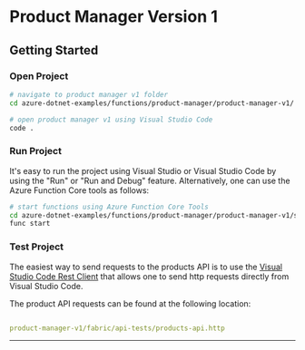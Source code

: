 # Product Manager Version 1

## Getting Started

### Open Project

```bash
# navigate to product manager v1 folder
cd azure-dotnet-examples/functions/product-manager/product-manager-v1/

# open product manager v1 using Visual Studio Code
code .
```

### Run Project

It's easy to run the project using Visual Studio or Visual Studio Code by using the "Run" or "Run and Debug" feature. Alternatively, one can use the Azure Function Core tools as follows:

```bash
# start functions using Azure Function Core Tools
cd azure-dotnet-examples/functions/product-manager/product-manager-v1/src/ProductManagerFncAppV1
func start
```

### Test Project

The easiest way to send requests to the products API is to use the [Visual Studio Code Rest Client] that allows one to send http requests directly from Visual Studio Code.

The product API requests can be found at the following location:

```yaml

product-manager-v1/fabric/api-tests/products-api.http

```

---

[Visual Studio Code Rest Client]: https://marketplace.visualstudio.com/items?itemName=humao.rest-client